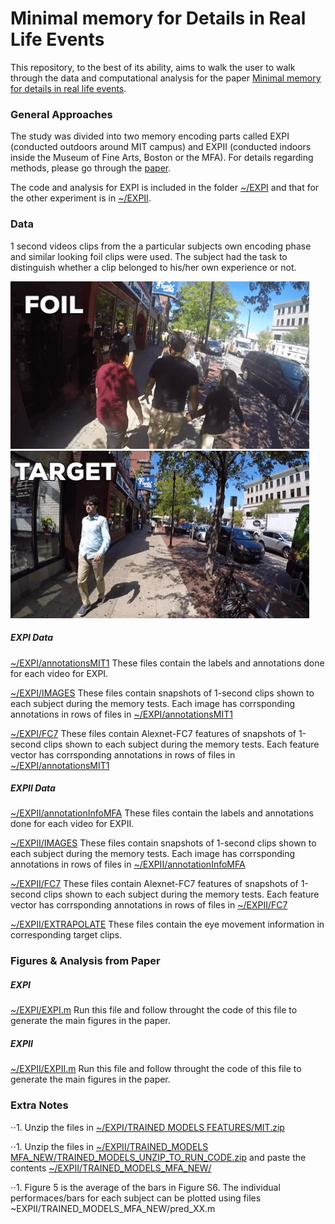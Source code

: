 # Minimal memory for Details in Real Life Events
This repository, to the best of its ability, aims to walk the user to walk through the data and computational analysis for the paper [Minimal memory for details in real life events](https://www.nature.com/articles/s41598-018-33792-2).

### General Approaches
The study was divided into two memory encoding parts called EXPI (conducted outdoors around MIT campus) and EXPII (conducted indoors inside the Museum of Fine Arts, Boston or the MFA). For details regarding methods, please go through the [paper](https://www.nature.com/articles/s41598-018-33792-2).

The code and analysis for EXPI is included in the folder [~/EXPI](https://github.com/misrapranav/try1/tree/master/EXPI) and that for the other experiment is in [~/EXPII](https://github.com/misrapranav/try1/tree/master/EXPII).

### Data
1 second videos clips from the a particular subjects own encoding phase and similar looking foil clips were used. The subject had the task to distinguish whether a clip belonged to his/her own experience or not.

![](FOIL.gif)
![](TARGET.gif)

##### EXPI Data
[~/EXPI/annotationsMIT1](https://github.com/misrapranav/try1/tree/master/EXPI/annotationsMIT1)
These files contain the labels and annotations done for each video for EXPI.

[~/EXPI/IMAGES](https://github.com/misrapranav/try1/tree/master/EXPI/IMAGES)
These files contain snapshots of 1-second clips shown to each subject during the memory tests. Each image has corrsponding annotations in rows of files in [~/EXPI/annotationsMIT1](https://github.com/misrapranav/try1/tree/master/EXPI/annotationsMIT1)

[~/EXPI/FC7](https://github.com/misrapranav/try1/tree/master/EXPI/FC7)
These files contain Alexnet-FC7 features of snapshots of 1-second clips shown to each subject during the memory tests. Each feature vector has corrsponding annotations in rows of files in [~/EXPI/annotationsMIT1](https://github.com/misrapranav/try1/tree/master/EXPI/annotationsMIT1)

##### EXPII Data
[~/EXPII/annotationInfoMFA](https://github.com/misrapranav/try1/tree/master/EXPII/annotationInfoMFA)
These files contain the labels and annotations done for each video for EXPII.

[~/EXPII/IMAGES](https://github.com/misrapranav/try1/tree/master/EXPII/IMAGES)
These files contain snapshots of 1-second clips shown to each subject during the memory tests. Each image has corrsponding annotations in rows of files in [~/EXPII/annotationInfoMFA](https://github.com/misrapranav/try1/tree/master/EXPII/annotationInfoMFA)

[~/EXPII/FC7](https://github.com/misrapranav/try1/tree/master/EXPII/FC7)
These files contain Alexnet-FC7 features of snapshots of 1-second clips shown to each subject during the memory tests. Each feature vector has corrsponding annotations in rows of files in [~/EXPII/FC7](https://github.com/misrapranav/try1/tree/master/EXPII/annotationInfoMFA)

[~/EXPII/EXTRAPOLATE](https://github.com/misrapranav/try1/tree/master/EXPII/EXTRAPOLATE)
These files contain the eye movement information in corresponding target clips.


### Figures & Analysis from Paper
##### EXPI 
[~/EXPI/EXPI.m](https://github.com/misrapranav/try1/tree/master/EXPI/EXPI.m)
Run this file and follow throught the code of this file to generate the main figures in the paper.

##### EXPII
[~/EXPII/EXPII.m](https://github.com/misrapranav/try1/tree/master/EXPII/EXPII.m)
Run this file and follow throught the code of this file to generate the main figures in the paper.


### Extra Notes
⋅⋅1. Unzip the files in [~/EXPI/TRAINED MODELS FEATURES/MIT.zip](~/EXPI/TRAINED%20MODELS%20FEATURES/MIT.zip)

⋅⋅1. Unzip the files in [~/EXPII/TRAINED_MODELS MFA_NEW/TRAINED_MODELS_UNZIP_TO_RUN_CODE.zip](~/EXPII/TRAINED_MODELS_MFA_NEW/TRAINED_MODELS_UNZIP_TO_RUN_CODE.zip) and paste the contents [~/EXPII/TRAINED_MODELS_MFA_NEW/](~/EXPII/TRAINED_MODELS_MFA_NEW/)

⋅⋅1. Figure 5 is the average of the bars in Figure S6. The individual performaces/bars for each subject can be plotted using files ~EXPII/TRAINED_MODELS_MFA_NEW/pred_XX.m


